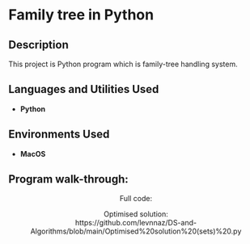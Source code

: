 <h1>Family tree in Python</h1>


<h2>Description</h2> This project is Python program which is family-tree handling system.
<br />


<h2>Languages and Utilities Used</h2>

- <b>Python</b> 

<h2>Environments Used </h2>

- <b>MacOS</b>

<h2>Program walk-through:</h2>

<p align="center">
Full code: <br/>

<p align="center">
Optimised solution:<br/>
https://github.com/levnnaz/DS-and-Algorithms/blob/main/Optimised%20solution%20(sets)%20.py

